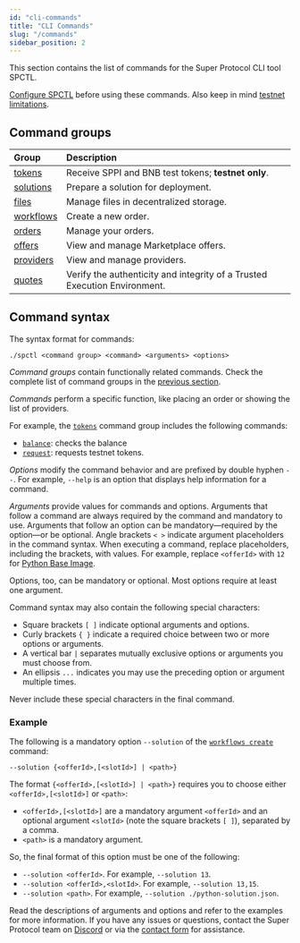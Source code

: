 ```yaml
---
id: "cli-commands"
title: "CLI Commands"
slug: "/commands"
sidebar_position: 2
---
```


This section contains the list of commands for the Super Protocol CLI tool SPCTL.

[Configure SPCTL](/cli) before using these commands. Also keep in mind [testnet limitations](/marketplace/limitations).

## Command groups

| **Group** | **Description** |
| :- | :- |
| [tokens](/cli/commands/tokens) | Receive SPPI and BNB test tokens; **testnet only**. |
| [solutions](/cli/commands/solutions) | Prepare a <a id="solution"><span className="dashed-underline">solution</span></a> for deployment. |
| [files](/cli/commands/files) | Manage files in decentralized storage. |
| [workflows](/cli/commands/workflows) | Create a new <a id="order"><span className="dashed-underline">order</span></a>. |
| [orders](/cli/commands/orders) | Manage your orders. |
| [offers](/cli/commands/offers) | View and manage Marketplace <a id="offer"><span className="dashed-underline">offers</span></a>. |
| [providers](/cli/commands/providers) | View and manage providers. |
| [quotes](/cli/commands/quotes) | Verify the authenticity and integrity of a <a id="tee"><span className="dashed-underline">Trusted Execution Environment</span></a>. |

## Command syntax

The syntax format for commands:

```
./spctl <command group> <command> <arguments> <options>
```

_Command groups_ contain functionally related commands. Check the complete list of command groups in the [previous section](/cli/commands#command-groups).

_Commands_ perform a specific function, like placing an order or showing the list of providers.

For example, the [`tokens`](/cli/commands/tokens) command group includes the following commands:

- [`balance`](/cli/commands/tokens/balance): checks the balance
- [`request`](/cli/commands/tokens/request): requests testnet tokens.

_Options_ modify the command behavior and are prefixed by double hyphen `--`. For example, `--help` is an option that displays help information for a command.

_Arguments_ provide values for commands and options. Arguments that follow a command are always required by the command and mandatory to use. Arguments that follow an option can be mandatory—required by the option—or be optional. Angle brackets `< >` indicate argument placeholders in the command syntax. When executing a command, replace placeholders, including the brackets, with values. For example, replace `<offerId>` with `12` for [Python Base Image](https://marketplace.superprotocol.com/?offer=offerId%3D12).

Options, too, can be mandatory or optional. Most options require at least one argument.

Command syntax may also contain the following special characters:

- Square brackets `[ ]` indicate optional arguments and options.
- Curly brackets `{ }` indicate a required choice between two or more options or arguments.
- A vertical bar `|` separates mutually exclusive options or arguments you must choose from.
- An ellipsis `...` indicates you may use the preceding option or argument multiple times.

Never include these special characters in the final command.

### Example

The following is a mandatory option `--solution` of the [`workflows create`](/cli/commands/workflows/create) command:

```
--solution {<offerId>,[<slotId>] | <path>}
```

The format `{<offerId>,[<slotId>] | <path>}` requires you to choose either `<offerId>,[<slotId>]` or `<path>`:

- `<offerId>,[<slotId>]` are a mandatory argument `<offerId>` and an optional argument `<slotId>` (note the square brackets `[ ]`), separated by a comma.
- `<path>` is a mandatory argument.

So, the final format of this option must be one of the following:

- `--solution <offerId>`. For example, `--solution 13`.
- `--solution <offerId>,<slotId>`. For example, `--solution 13,15`.
- `--solution <path>`. For example, `--solution ./python-solution.json`.

Read the descriptions of arguments and options and refer to the examples for more information. If you have any issues or questions, contact the Super Protocol team on [Discord](https://discord.gg/superprotocol) or via the [contact form](https://superprotocol.zendesk.com/hc/en-us/requests/new) for assistance.